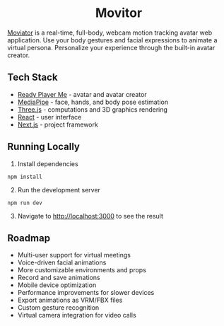 <h1 align='center'> Movitor </h1>


[Moviator](https://Moviator.vercel.app/) is a real-time, full-body, webcam motion tracking avatar web application. Use your body gestures and facial expressions to animate a virtual persona. Personalize your experience through the built-in avatar creator.

## Tech Stack
- [Ready Player Me](https://readyplayer.me/) - avatar and avatar creator
- [MediaPipe](https://ai.google.dev/edge/mediapipe/) - face, hands, and body pose estimation
- [Three.js](https://threejs.org/) - computations and 3D graphics rendering
- [React](https://react.dev/) - user interface
- [Next.js](https://nextjs.org/) - project framework

## Running Locally
1. Install dependencies
```
npm install
```
2. Run the development server
```
npm run dev
```
3. Navigate to [http://localhost:3000](http://localhost:3000) to see the result

## Roadmap
- Multi-user support for virtual meetings
- Voice-driven facial animations
- More customizable environments and props
- Record and save animations
- Mobile device optimization
- Performance improvements for slower devices
- Export animations as VRM/FBX files
- Custom gesture recognition
- Virtual camera integration for video calls
